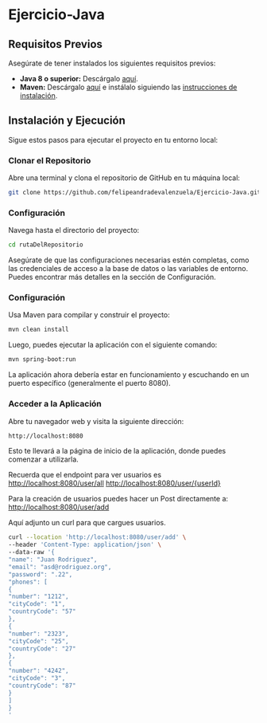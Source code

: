 # Ejercicio-Java
## Requisitos Previos

Asegúrate de tener instalados los siguientes requisitos previos:

- **Java 8 o superior:** Descárgalo [aquí](https://www.oracle.com/java/technologies/javase-downloads.html).
- **Maven:** Descárgalo [aquí](https://maven.apache.org/download.cgi) e instálalo siguiendo las [instrucciones de instalación](https://maven.apache.org/install.html).

## Instalación y Ejecución

Sigue estos pasos para ejecutar el proyecto en tu entorno local:

### Clonar el Repositorio

Abre una terminal y clona el repositorio de GitHub en tu máquina local:

```bash
git clone https://github.com/felipeandradevalenzuela/Ejercicio-Java.git
```

### Configuración

Navega hasta el directorio del proyecto:

```bash
cd rutaDelRepositorio
```

Asegúrate de que las configuraciones necesarias estén completas, como las credenciales de acceso a la base de datos o las variables de entorno. Puedes encontrar más detalles en la sección de Configuración.

### Configuración

Usa Maven para compilar y construir el proyecto:
```bash
mvn clean install
```
Luego, puedes ejecutar la aplicación con el siguiente comando:
```bash
mvn spring-boot:run
```
La aplicación ahora debería estar en funcionamiento y escuchando en un puerto específico (generalmente el puerto 8080).

### Acceder a la Aplicación
Abre tu navegador web y visita la siguiente dirección:

```bash
http://localhost:8080
```
Esto te llevará a la página de inicio de la aplicación, donde puedes comenzar a utilizarla.

Recuerda que el endpoint para ver usuarios es
[http://localhost:8080/user/all](http://localhost:8080/user/all)
[http://localhost:8080/user/{userId}](http://localhost:8080/user/{userId})

Para la creación de usuarios puedes hacer un Post directamente a:
[http://localhost:8080/user/add](http://localhost:8080/user/add)

Aquí adjunto un curl para que cargues usuarios.
```bash
curl --location 'http://localhost:8080/user/add' \
--header 'Content-Type: application/json' \
--data-raw '{
"name": "Juan Rodriguez",
"email": "asd@rodriguez.org",
"password": ".22",
"phones": [
{
"number": "1212",
"cityCode": "1",
"countryCode": "57"
},
{
"number": "2323",
"cityCode": "25",
"countryCode": "27"
},
{
"number": "4242",
"cityCode": "3",
"countryCode": "87"
}
]
}
'
```
